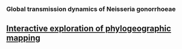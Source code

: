 ### Global transmission dynamics of Neisseria gonorrhoeae

## [Interactive exploration of phylogeographic mapping](https://magnunos.shinyapps.io/LineageHomology_Explorer/?_ga=2.205397328.1370338265.1637693506-226041197.1637248825)
